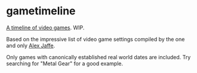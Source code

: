 # gametimeline
[A timeline of video games](https://andrewtoups.github.io/gametimeline/). WIP.

Based on the impressive list of video game settings compiled by the one and only [Alex Jaffe](http://twitter.com/alexjaffe).

Only games with canonically established real world dates are included. Try searching for "Metal Gear" for a good example.

